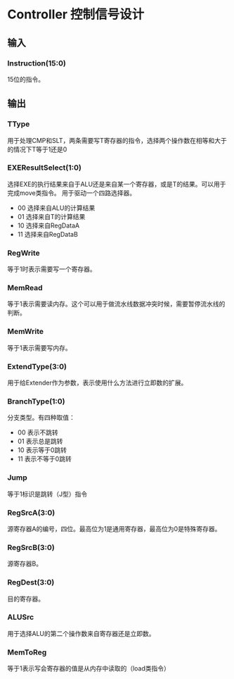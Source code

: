 # Controller 控制信号设计

## 输入
### Instruction(15:0)
15位的指令。

## 输出
### TType
用于处理CMP和SLT，两条需要写T寄存器的指令，选择两个操作数在相等和大于的情况下T等于1还是0

### EXEResultSelect(1:0)
选择EXE的执行结果来自于ALU还是来自某一个寄存器，或是T的结果。可以用于完成move类指令。
用于驱动一个四路选择器。
* 00 选择来自ALU的计算结果
* 01 选择来自T的计算结果
* 10 选择来自RegDataA
* 11 选择来自RegDataB

### RegWrite
等于1时表示需要写一个寄存器。

### MemRead
等于1表示需要读内存。这个可以用于做流水线数据冲突时候，需要暂停流水线的判断。

### MemWrite
等于1表示需要写内存。

### ExtendType(3:0)
用于给Extender作为参数，表示使用什么方法进行立即数的扩展。

### BranchType(1:0)
分支类型。有四种取值：
* 00 表示不跳转
* 01 表示总是跳转
* 10 表示等于0跳转
* 11 表示不等于0跳转

### Jump
等于1标识是跳转（J型）指令

### RegSrcA(3:0)
源寄存器A的编号，四位。最高位为1是通用寄存器，最高位为0是特殊寄存器。

### RegSrcB(3:0)
源寄存器B。

### RegDest(3:0)
目的寄存器。

### ALUSrc
用于选择ALU的第二个操作数来自寄存器还是立即数。

### MemToReg
等于1表示写会寄存器的值是从内存中读取的（load类指令）
